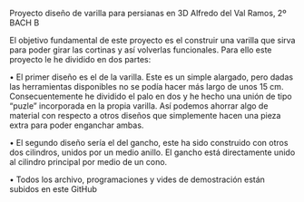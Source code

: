 Proyecto diseño de varilla para persianas en 3D
Alfredo del Val Ramos, 2º BACH B

El objetivo fundamental de este proyecto es el construir una varilla que sirva para poder girar las cortinas y así volverlas funcionales. 
Para ello este proyecto le he dividido en dos partes:

•	El primer diseño es el de la varilla. Este es un simple alargado, pero dadas las herramientas disponibles no se podía hacer más largo de unos 15 cm. Consecuentemente he dividido el palo en dos y he hecho una unión de tipo “puzle” incorporada en la propia varilla. Así podemos ahorrar algo de material con respecto a otros diseños que simplemente hacen una pieza extra para poder enganchar ambas. 

•	El segundo diseño sería el del gancho, este ha sido construido con otros dos cilindros, unidos por un medio anillo. El gancho está directamente unido al cilindro principal por medio de un cono.

•	Todos los archivo, programaciones y vides de demostración están subidos en este GitHub 

